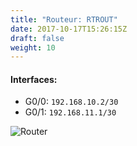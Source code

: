 ```yaml
---
title: "Routeur: RTROUT"
date: 2017-10-17T15:26:15Z
draft: false
weight: 10
---
```



#### Interfaces:
- G0/0: `192.168.10.2/30`
- G0/1: `192.168.11.1/30`

![Router](/images/router/ROUTER.jpg)
